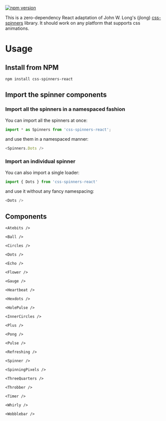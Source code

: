 [![npm version](https://badge.fury.io/js/css-spinners-react.svg)](https://badge.fury.io/js/css-spinners-react)

This is a zero-dependency React adaptation of John W. Long's (jlong) [css-spinners](https://github.com/jlong/css-spinners) library. It should work on any platform that supports css animations.

# Usage

## Install from NPM
```bash
npm install css-spinners-react
```

## Import the spinner components

### Import all the spinners in a namespaced fashion
You can import all the spinners at once:
```js
import * as Spinners from 'css-spinners-react';
```
and use them in a namespaced manner:
```js
<Spinners.Dots />
```

### Import an individual spinner 
You can also import a single loader:
```js
import { Dots } from 'css-spinners-react'
```
and use it without any fancy namespacing:
```js
<Dots />
```

## Components

```<Atebits />```

```<Ball />```

```<Circles />```

```<Dots />```

```<Echo />```

```<Flower />```

```<Gauge />```

```<Heartbeat />```

```<Hexdots />```

```<HolePulse />```

```<InnerCircles />```

```<Plus />```

```<Pong />```

```<Pulse />```

```<Refreshing />```

```<Spinner />```

```<SpinningPixels />```

```<ThreeQuarters />```

```<Throbber />```

```<Timer />```

```<Whirly />```

```<Wobblebar />```
